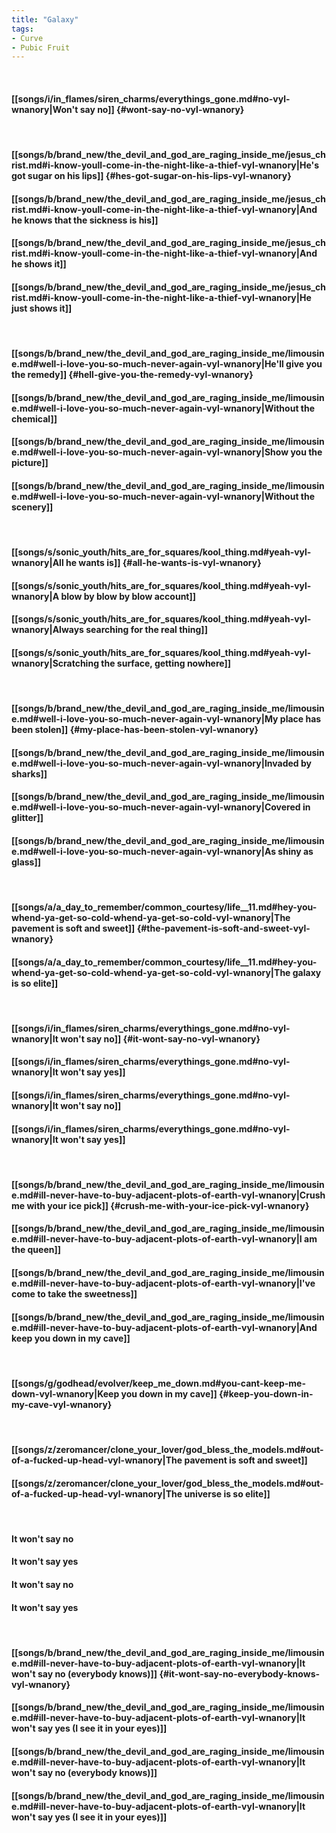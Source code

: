 ```yaml
---
title: "Galaxy"
tags:
- Curve
- Pubic Fruit
---
```

&nbsp;
#### [[songs/i/in_flames/siren_charms/everythings_gone.md#no-vyl-wnanory|Won't say no]] {#wont-say-no-vyl-wnanory}
&nbsp;
#### [[songs/b/brand_new/the_devil_and_god_are_raging_inside_me/jesus_christ.md#i-know-youll-come-in-the-night-like-a-thief-vyl-wnanory|He's got sugar on his lips]] {#hes-got-sugar-on-his-lips-vyl-wnanory}
#### [[songs/b/brand_new/the_devil_and_god_are_raging_inside_me/jesus_christ.md#i-know-youll-come-in-the-night-like-a-thief-vyl-wnanory|And he knows that the sickness is his]]
#### [[songs/b/brand_new/the_devil_and_god_are_raging_inside_me/jesus_christ.md#i-know-youll-come-in-the-night-like-a-thief-vyl-wnanory|And he shows it]]
#### [[songs/b/brand_new/the_devil_and_god_are_raging_inside_me/jesus_christ.md#i-know-youll-come-in-the-night-like-a-thief-vyl-wnanory|He just shows it]]
&nbsp;
#### [[songs/b/brand_new/the_devil_and_god_are_raging_inside_me/limousine.md#well-i-love-you-so-much-never-again-vyl-wnanory|He'll give you the remedy]] {#hell-give-you-the-remedy-vyl-wnanory}
#### [[songs/b/brand_new/the_devil_and_god_are_raging_inside_me/limousine.md#well-i-love-you-so-much-never-again-vyl-wnanory|Without the chemical]]
#### [[songs/b/brand_new/the_devil_and_god_are_raging_inside_me/limousine.md#well-i-love-you-so-much-never-again-vyl-wnanory|Show you the picture]]
#### [[songs/b/brand_new/the_devil_and_god_are_raging_inside_me/limousine.md#well-i-love-you-so-much-never-again-vyl-wnanory|Without the scenery]]
&nbsp;
#### [[songs/s/sonic_youth/hits_are_for_squares/kool_thing.md#yeah-vyl-wnanory|All he wants is]] {#all-he-wants-is-vyl-wnanory}
#### [[songs/s/sonic_youth/hits_are_for_squares/kool_thing.md#yeah-vyl-wnanory|A blow by blow by blow account]]
#### [[songs/s/sonic_youth/hits_are_for_squares/kool_thing.md#yeah-vyl-wnanory|Always searching for the real thing]]
#### [[songs/s/sonic_youth/hits_are_for_squares/kool_thing.md#yeah-vyl-wnanory|Scratching the surface, getting nowhere]]
&nbsp;
#### [[songs/b/brand_new/the_devil_and_god_are_raging_inside_me/limousine.md#well-i-love-you-so-much-never-again-vyl-wnanory|My place has been stolen]] {#my-place-has-been-stolen-vyl-wnanory}
#### [[songs/b/brand_new/the_devil_and_god_are_raging_inside_me/limousine.md#well-i-love-you-so-much-never-again-vyl-wnanory|Invaded by sharks]]
#### [[songs/b/brand_new/the_devil_and_god_are_raging_inside_me/limousine.md#well-i-love-you-so-much-never-again-vyl-wnanory|Covered in glitter]]
#### [[songs/b/brand_new/the_devil_and_god_are_raging_inside_me/limousine.md#well-i-love-you-so-much-never-again-vyl-wnanory|As shiny as glass]]
&nbsp;
#### [[songs/a/a_day_to_remember/common_courtesy/life__11.md#hey-you-whend-ya-get-so-cold-whend-ya-get-so-cold-vyl-wnanory|The pavement is soft and sweet]] {#the-pavement-is-soft-and-sweet-vyl-wnanory}
#### [[songs/a/a_day_to_remember/common_courtesy/life__11.md#hey-you-whend-ya-get-so-cold-whend-ya-get-so-cold-vyl-wnanory|The galaxy is so elite]]
&nbsp;
#### [[songs/i/in_flames/siren_charms/everythings_gone.md#no-vyl-wnanory|It won't say no]] {#it-wont-say-no-vyl-wnanory}
#### [[songs/i/in_flames/siren_charms/everythings_gone.md#no-vyl-wnanory|It won't say yes]]
#### [[songs/i/in_flames/siren_charms/everythings_gone.md#no-vyl-wnanory|It won't say no]]
#### [[songs/i/in_flames/siren_charms/everythings_gone.md#no-vyl-wnanory|It won't say yes]]
&nbsp;
#### [[songs/b/brand_new/the_devil_and_god_are_raging_inside_me/limousine.md#ill-never-have-to-buy-adjacent-plots-of-earth-vyl-wnanory|Crush me with your ice pick]] {#crush-me-with-your-ice-pick-vyl-wnanory}
#### [[songs/b/brand_new/the_devil_and_god_are_raging_inside_me/limousine.md#ill-never-have-to-buy-adjacent-plots-of-earth-vyl-wnanory|I am the queen]]
#### [[songs/b/brand_new/the_devil_and_god_are_raging_inside_me/limousine.md#ill-never-have-to-buy-adjacent-plots-of-earth-vyl-wnanory|I've come to take the sweetness]]
#### [[songs/b/brand_new/the_devil_and_god_are_raging_inside_me/limousine.md#ill-never-have-to-buy-adjacent-plots-of-earth-vyl-wnanory|And keep you down in my cave]]
&nbsp;
#### [[songs/g/godhead/evolver/keep_me_down.md#you-cant-keep-me-down-vyl-wnanory|Keep you down in my cave]] {#keep-you-down-in-my-cave-vyl-wnanory}
&nbsp;
#### [[songs/z/zeromancer/clone_your_lover/god_bless_the_models.md#out-of-a-fucked-up-head-vyl-wnanory|The pavement is soft and sweet]]
#### [[songs/z/zeromancer/clone_your_lover/god_bless_the_models.md#out-of-a-fucked-up-head-vyl-wnanory|The universe is so elite]]
&nbsp;
#### It won't say no
#### It won't say yes
#### It won't say no
#### It won't say yes
&nbsp;
#### [[songs/b/brand_new/the_devil_and_god_are_raging_inside_me/limousine.md#ill-never-have-to-buy-adjacent-plots-of-earth-vyl-wnanory|It won't say no (everybody knows)]] {#it-wont-say-no-everybody-knows-vyl-wnanory}
#### [[songs/b/brand_new/the_devil_and_god_are_raging_inside_me/limousine.md#ill-never-have-to-buy-adjacent-plots-of-earth-vyl-wnanory|It won't say yes (I see it in your eyes)]]
#### [[songs/b/brand_new/the_devil_and_god_are_raging_inside_me/limousine.md#ill-never-have-to-buy-adjacent-plots-of-earth-vyl-wnanory|It won't say no (everybody knows)]]
#### [[songs/b/brand_new/the_devil_and_god_are_raging_inside_me/limousine.md#ill-never-have-to-buy-adjacent-plots-of-earth-vyl-wnanory|It won't say yes (I see it in your eyes)]]
